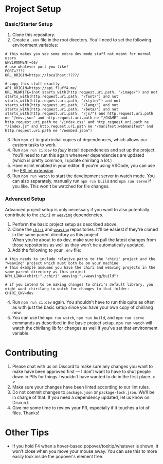 # Project Setup

### Basic/Starter Setup
1. Clone this repository.
2. Create a `.env` file in the root directory. You'll need to set the following environment variables:
```env
# this makes you see some extra dev mode stuff not meant for normal users
ENVIRONMENT=dev
# use whatever port you like!
PORT=????
URL_ORIGIN=https://localhost:????/

# copy this stuff exactly
API_ORIGIN=https://api.fluff4.me/
URL_REWRITE=(not starts_with(http.request.uri.path, "/image/") and not starts_with(http.request.uri.path, "/font/") and not starts_with(http.request.uri.path, "/style/") and not starts_with(http.request.uri.path, "/lang/") and not starts_with(http.request.uri.path, "/beta/") and not starts_with(http.request.uri.path, "/js/") and http.request.uri.path ne "/env.json" and http.request.uri.path ne "/CNAME" and http.request.uri.path ne "/index.css" and http.request.uri.path ne "/index.js" and http.request.uri.path ne "/manifest.webmanifest" and http.request.uri.path ne "/oembed.json")
```
3. Run `npm ci` to grab initial copies of dependencies, which allows our custom tasks to work.
4. Run `npm run ci:dev` to *fully* install dependencies and set up the project.  
You'll need to run this again whenever dependencies are updated (which is pretty common, I update chirilang a lot.)
5. Have eslint enabled in your editor. If you're using VSCode, you can use the [ESLint extension](https://marketplace.visualstudio.com/items?itemName=dbaeumer.vscode-eslint).
6. Run `npm run watch` to start the development server in watch mode. You can also separately, manually run `npm run build` and `npm run serve` if you like. This won't be watched for file changes.

### Advanced Setup
Advanced project setup is only necessary if you want to also potentially contribute to the [`chiri`](https://github.com/fluff4me/chiri) or [`weaving`](https://github.com/ChiriVulpes/weaving) dependencies.
1. Perform the basic project setup as described above.
2. Clone the [`chiri`](https://github.com/fluff4me/chiri) and [`weaving`](https://github.com/ChiriVulpes/weaving) repositories. It'll be easiest if they're cloned in the same parent directory as this project.  
When you're about to do dev, make sure to pull the latest changes from those repositories as well as they won't be automatically updated.
3. Add the following to your `.env` file:
```env
# this needs to include relative paths to the "chiri" project and the "weaving" project which must both be on your machine
# this example assumes you have the chiri and weaving projects in the same parent directory as this project
NPM_LINK=(chiri:"./chiri" weaving:"./weaving/build")

# if you intend to be making changes to chiri's default library, you might want chirilang to watch for changes to that folder:
CHIRI_ENV=dev
```
4. Run `npm run ci:dev` again. You shouldn't have to run this quite as often as with just the basic setup since you have your own copy of chirilang now.
5. You can use the `npm run watch`, `npm run build`, and `npm run serve` commands as described in the basic project setup. `npm run watch` will watch the chirilang lib for changes as well if you've set that environment variable.

# Contributing
1. Please chat with us on Discord to make sure any changes you want to make have been approved first — I don't want to have to shut people down in PRs for things I wouldn't have wanted to do in the first place. >.<
2. Make sure your changes have been linted according to our lint rules.
3. Do not commit changes to `package.json` or `package-lock.json`. We'll be in charge of that. If you need a dependency updated, let us know on Discord.
4. Give me some time to review your PR, especially if it touches a lot of files. Thanks!

# Other Tips
- If you hold F4 when a hover-based popover/tooltip/whatever is shown, it won't close when you move your mouse away. You can use this to more easily look inside the popover's element tree.
